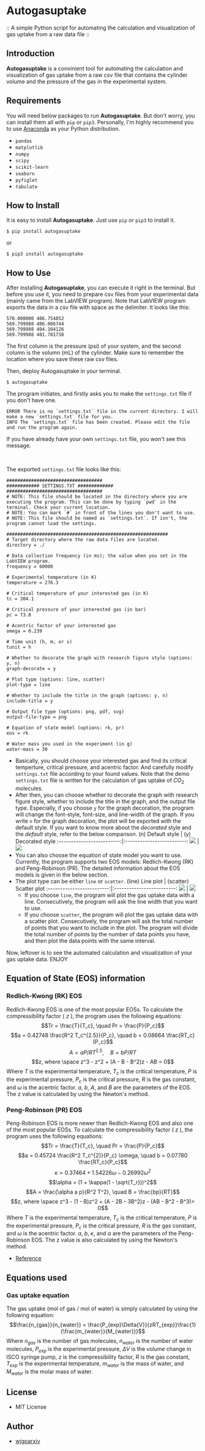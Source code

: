 # **Autogasuptake**
:: A simple Python script for automating the calculation and visualization of gas uptake from a raw data file ::

## **Introduction**
**Autogasuptake** is a convinient tool for automating the calculation and visualization of gas uptake from a raw csv file that contains the cylinder volume and the pressure of the gas in the experimental system. 

## **Requirements**
You will need below packages to run **Autogasuptake**. But don't worry, you can install them all with `pip` or `pip3`. Personally, I'm highly recommend you to use [Anaconda](anaconda.com) as your Python distribution. 
- `pandas`
- `matplotlib`
- `numpy`
- `scipy`
- `scikit-learn`
- `seaborn`
- `pyfiglet`
- `tabulate`

## **How to Install**
It is easy to install **Autogasuptake**. Just use `pip` or `pip3` to install it.
```
$ pip install autogasuptake
```
or 
```
$ pip3 install autogasuptake
```

## **How to Use**
After installing **Autogasuptake**, you can execute it right in the terminal. 
But before you use it, you need to prepare csv files from your experimental data (mainly came from the LabVIEW program). Note that LabVIEW program exports the data in a csv file with space as the delimiter. It looks like this: 
```
570.000000 406.754852
569.799988 406.006744
569.799988 404.104126
569.799988 401.781738
```
The first column is the pressure (psi) of your system, and the second column is the volumn (mL) of the cylinder. Make sure to remember the location where you save these raw csv files. 

Then, deploy Autogasuptake in your terminal.
```
$ autogasuptake
```
The program initiates, and firstly asks you to make the `settings.txt` file if you don't have one. 
```
ERROR There is no `settings.txt` file in the current directory. I will make a new `settings.txt` file for you.
INFO The `settings.txt` file has been created. Please edit the file and run the program again.
```
If you have already have your own `settings.txt` file, you won't see this message.

<br>

The exported `settings.txt` file looks like this: 
```
###################################
############ SETTINGS.TXT #############
###################################
# NOTE: This file should be located in the directory where you are executing the program. This can be done by typing `pwd` in the terminal. Check your current location. 
# NOTE: You can mark `#` in front of the lines you don't want to use. 
# NOTE: This file should be named as `settings.txt`. If isn't, the program cannot load the settings. 

###########################################################
# Target directory where the raw data files are located. 
directory = ./ 

# Data collection frequency (in ms); the value when you set in the LabVIEW program. 
frequency = 60000 

# Experimental temperature (in K) 
temperature = 276.3 

# Critical temperature of your interested gas (in K) 
tc = 304.1 

# Critical pressure of your interested gas (in bar) 
pc = 73.8 

# Acentric factor of your interested gas 
omega = 0.239 

# Time unit (h, m, or s) 
tunit = h 

# Whether to decorate the graph with research figure style (options: y, n) 
graph-decorate = y 

# Plot type (options: line, scatter) 
plot-type = line 

# Whether to include the title in the graph (options: y, n) 
include-title = y 

# Output file type (options: png, pdf, svg) 
output-file-type = png 

# Equation of state model (options: rk, pr) 
eos = rk 

# Water mass you used in the experiment (in g) 
water-mass = 30 
```
* Basically, you should choose your interested gas and find its critical temperture, critical pressure, and acentric factor. And carefully modify `settings.txt` file according to your found values. Note that the demo `settings.txt` file is written for the calculation of gas uptake of $CO_2$ molecules. 
* After then, you can choose whether to decorate the graph with research figure style, whether to include the title in the graph, and the output file type. Especially, if you choose `y` for the graph decoration, the program will change the font-style, font-size, and line-width of the graph. If you write `n` for the graph decoration, the plot will be exported with the default style. If you want to know more about the <i>decorated</i> style and the <i>default</i> style, refer to the below comparison.
  (n) Default style | (y) Decorated style
  :-------------------------:|:-------------------------:
  <img src="https://github.com/wjgoarxiv/Autogasuptake/blob/56c7439fd725e2c75bba75cbc0e38537a7f80f63/withoutDECO.png"/> | <img src="https://github.com/wjgoarxiv/Autogasuptake/blob/56c7439fd725e2c75bba75cbc0e38537a7f80f63/withDECO.png"/> 
* You can also choose the equation of state model you want to use. Currently, the program supports two EOS models: Redlich-Kwong (RK) and Peng-Robinson (PR). The detailed information about the EOS models is given in the below section.
* The plot type can be either `line` or `scatter`. 
    (line) Line plot | (scatter) Scatter plot
  :-------------------------:|:-------------------------:
  <img src="https://github.com/wjgoarxiv/Autogasuptake/blob/5ea55edec6fd2e075a1f7b91ab327ab2411621e4/line.png"/> | <img src="https://github.com/wjgoarxiv/Autogasuptake/blob/5ea55edec6fd2e075a1f7b91ab327ab2411621e4/scatter.png"/>
  * If you choose `line`, the program will plot the gas uptake data with a line. Consecutively, the program will ask the line width that you want to use.
  * If you choose `scatter`, the program will plot the gas uptake data with a scatter plot. Consecutively, the program will ask the total number of points that you want to include in the plot. The program will divide the total number of points by the number of data points you have, and then plot the data points with the same interval.

Now, leftover is to see the automated calculation and visualization of your gas uptake data. ENJOY

## **Equation of State (EOS) information**
### **Redlich-Kwong (RK) EOS**
Redlich-Kwong EOS is one of the most popular EOSs. To calculate the compressibility factor ( $z$ ), the program uses the following equations:
$$Tr = \frac{T}{T_c}, \quad Pr = \frac{P}{P_c}$$
$$a = 0.42748 \frac{R^2 T_c^{2.5}}{P_c}, \quad b = 0.08664 \frac{RT_c}{P_c}$$
$$A = aP/RT^{2.5}, \quad B = bP/RT$$
$$z, where \space z^3 - z^2 + (A - B - B^2)z - AB = 0$$
Where $T$ is the experimental temperature, $T_c$ is the critical temperature, $P$ is the experimental pressure, $P_c$ is the critical pressure, $R$ is the gas constant, and $\omega$ is the acentric factor. $a$, $b$, $A$, and $B$ are the parameters of the EOS.
The z value is calculated by using the Newton's method. 

### **Peng-Robinson (PR) EOS**
Peng-Robinson EOS is more newer than Redlich-Kwong EOS and also one of the most popular EOSs. To calculate the compressibility factor ( $z$ ), the program uses the following equations:
$$Tr = \frac{T}{T_c}, \quad Pr = \frac{P}{P_c}$$
$$a = 0.45724 \frac{R^2 T_c^{2}}{P_c} \omega, \quad b = 0.07780 \frac{RT_c}{P_c}$$
$$\kappa = 0.37464 + 1.54226\omega - 0.26992\omega^2$$
$$\alpha = (1 + \kappa(1 - \sqrt{T_r}))^2$$
$$A = \frac{\alpha a p}{R^2 T^2}, \quad B = \frac{bp}{RT}$$
$$z, where \space z^3 - (1 - B)z^2 + (A - 2B - 3B^2)z - (AB - B^2 - B^3)= 0$$
Where $T$ is the experimental temperature, $T_c$ is the critical temperature, $P$ is the experimental pressure, $P_c$ is the critical pressure, $R$ is the gas constant, and $\omega$ is the acentric factor. $a$, $b$, $\kappa$, and $\alpha$ are the parameters of the Peng-Robinson EOS.
The z value is also calculated by using the Newton's method.

- [Reference](https://en.m.wikipedia.org/wiki/Cubic_equations_of_state#Peng%E2%80%93Robinson_equation_of_state)

## **Equations used**
### **Gas uptake equation**
The gas uptake (mol of gas / mol of water) is simply calculated by using the following equation: 
$$\frac{n_{gas}}{n_{water}} = \frac{P_{exp}\Delta{V}}{zRT_{exp}}\frac{1}{\frac{m_{water}}{M_{water}}}$$
Where $n_{gas}$ is the number of gas molecules, $n_{water}$ is the number of water molecules, $P_{exp}$ is the experimental pressure, $\Delta{V}$ is the volume change in ISCO syringe pump, $z$ is the compressibility factor, $R$ is the gas constant, $T_{exp}$ is the experimental temperature, $m_{water}$ is the mass of water, and $M_{water}$ is the molar mass of water.

## **License**
- MIT License

## **Author**
- [wjgoarxiv](https://github.com/wjgoarxiv)
